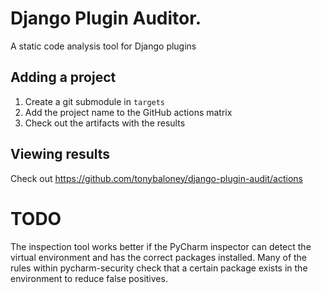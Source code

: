 # Django Plugin Auditor.

A static code analysis tool for Django plugins

## Adding a project

1. Create a git submodule in `targets`
2. Add the project name to the GitHub actions matrix
3. Check out the artifacts with the results

## Viewing results

Check out 
https://github.com/tonybaloney/django-plugin-audit/actions

# TODO

The inspection tool works better if the PyCharm inspector can detect the virtual environment and has the correct packages installed. 
Many of the rules within pycharm-security check that a certain package exists in the environment to reduce false positives.
